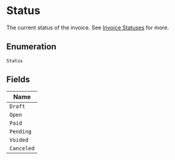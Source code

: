 
# Status

The current status of the invoice. See [Invoice Statuses](https://chargify.zendesk.com/hc/en-us/articles/4407737494171#line-item-breakdowns) for more.

## Enumeration

`Status`

## Fields

| Name |
|  --- |
| `Draft` |
| `Open` |
| `Paid` |
| `Pending` |
| `Voided` |
| `Canceled` |

